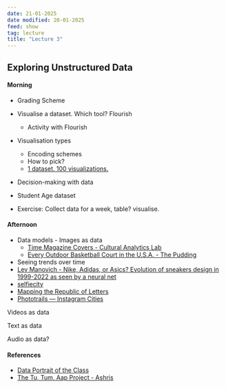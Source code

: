 ```yaml
---
date: 21-01-2025
date modified: 20-01-2025
feed: show
tag: lecture
title: "Lecture 3"
---
```


## Exploring Unstructured Data

#### Morning
- Grading Scheme
- Visualise a dataset. Which tool? Flourish
	-  Activity with Flourish

- Visualisation types
	- Encoding schemes
	- How to pick?
	- [1 dataset. 100 visualizations.](https://100.datavizproject.com/)

- Decision-making with data
- Student Age dataset
- Exercise: Collect data for a week, table? visualise.
#### Afternoon
- Data models - Images as data
	- [Time Magazine Covers - Cultural Analytics Lab](https://lab.culturalanalytics.info/2016/04/timeline-4535-time-magazine-covers-1923.html)
	- [Every Outdoor Basketball Court in the U.S.A. - The Pudding](https://pudding.cool/2024/09/courts/)
- Seeing trends over time
- [Lev Manovich - Nike, Adidas, or Asics? Evolution of sneakers design in 1999-2022 as seen by a neural net](https://manovich.net/index.php/projects/using-web-data-to-reveal-22-year-history-of-sneaker-designs)
- [selfiecity](https://selfiecity.net/#intro)
- [Mapping the Republic of Letters](http://republicofletters.stanford.edu/)
- [Phototrails — Instagram Cities](https://phototrails.net/instagram-cities/)

Videos as data

Text as data

Audio as data?

#### References

- [Data Portrait of the Class](https://blog.gramener.com/data-portraits-personalized-data-sketches/)
- [The Tu, Tum, Aap Project - Ashris](https://medium.com/@iashris/the-tu-tum-aap-project-visualizing-a-socio-linguistic-network-da23f2c1d7c5)